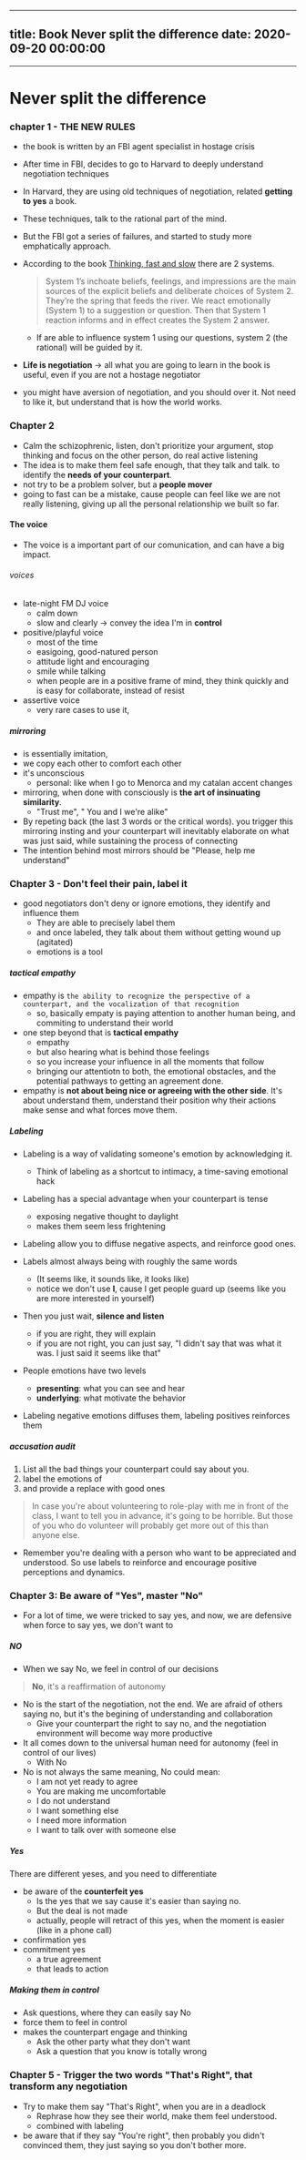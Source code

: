 
---
title: Book Never split the difference
date: 2020-09-20 00:00:00
---
---
# Never split the difference
### chapter 1 - THE NEW RULES

- the book is written by an FBI agent specialist in hostage crisis
- After time in FBI, decides to go to Harvard to deeply understand negotiation techniques
- In Harvard, they are using old techniques of negotiation, related **getting to yes** a book.
- These techniques, talk to the rational part of the mind.
- But the FBI got a series of failures, and started to study more emphatically approach.

- According to the book [Thinking,  fast and slow](../thinking-fast-and-slow) there are 2 systems.
  > System 1’s inchoate beliefs, feelings, and impressions are the main sources of the explicit beliefs and deliberate choices of System 2. They’re the spring that feeds the river. We react emotionally (System 1) to a suggestion or question. 
  > Then that System 1 reaction informs and in effect creates the System 2 answer.
  - If are able to influence system 1 using our questions, system 2 (the rational) will be guided by it. 


- **Life is negotiation** -> all what you are going to learn in the book is useful, even if you are not a hostage negotiator


- you might have aversion of negotiation, and you should over it. Not need to like it, but understand that is how the world works.


### Chapter 2

- Calm the schizophrenic, listen, don't prioritize your argument, stop thinking and focus on the other person, do real active listening
- The idea is to make them feel safe enough, that they talk and talk. to identify the **needs of your counterpart**.
- not try to be a problem solver, but a **people mover**
- going to fast can be a mistake, cause people can feel like we are not really listening, giving up all the personal relationship we built so far.

#### The voice
- The voice is a important part of our comunication, and can have a big impact.


###### voices
- late-night FM DJ voice
	- calm down
	- slow and clearly -> convey the idea I'm in **control**
- positive/playful voice
	- most of the time
	- easigoing, good-natured person
	- attitude light and encouraging
	- smile while talking
	- when people are in a positive frame of mind, they think quickly and is easy for collaborate, instead of resist
- assertive voice
	- very rare cases to use it,
	

##### mirroring
- is essentially imitation, 
- we copy each other to comfort each other
- it's unconscious
	- personal: like when I go to Menorca and my catalan accent changes
- mirroring, when done with consciously is **the art of insinuating similarity**.
	- "Trust me", " You and I we're alike"
- By repeting back (the last 3 words or the critical words). you trigger this mirroring insting and your counterpart will inevitably elaborate on what was just said, while sustaining the process of connecting
- The intention behind most mirrors should be "Please, help me understand"

### Chapter 3 - Don't feel their pain, label it

- good negotiators don't deny or ignore emotions, they identify and influence them
	- They are able to precisely label them
	- and once labeled, they talk about them without getting wound up (agitated)
	- emotions is a tool

##### tactical empathy
- empathy is `the ability to recognize the perspective of a counterpart, and the vocalization of that recognition`
	- so, basically empaty is paying attention to another human being, and commiting to understand their world
- one step beyond that is **tactical empathy**
	- empathy
	- but also hearing what is behind those feelings
	- so you increase your influence in all the moments that follow
	- bringing our attentiotn to both, the emotional obstacles, and the potential pathways to getting an agreement done.
- empathy is **not about being nice or agreeing with the other side**. It's about understand them, understand their position why their actions make sense and what forces move them.

##### Labeling

- Labeling is a way of validating someone's emotion by acknowledging it.
	- Think of labeling as a shortcut to intimacy, a time-saving emotional hack
- Labeling has a special advantage when your counterpart is tense
	- exposing negative thought to daylight
	- makes them seem less frightening
- Labeling allow you to diffuse negative aspects, and reinforce good ones.

- Labels almost always being with roughly the same words
	- (It seems like, it sounds like, it looks like)
	- notice we don't use **I**, cause I get people guard up (seems like you are more interested in yourself)
- Then you just wait, **silence and listen**
	- if you are right, they will explain
	- if you are not right, you can just say, "I didn't say that was what it was. I just said it seems like that"

- People emotions have two levels
	- **presenting**: what you can see and hear
	- **underlying**: what motivate the behavior
- Labeling negative emotions diffuses them, labeling positives reinforces them

##### accusation audit

1. List all the bad things your counterpart could say about you.
2. label the emotions of
3. and provide a replace with good ones

> In case you're about volunteering to role-play with me in front of the class, I want to tell you in advance, it's going to be horrible. But those of you who do volunteer will probably get more out of this than anyone else.

- Remember you're dealing with a person who want to be appreciated and understood. So use labels to reinforce and encourage positive perceptions and dynamics.


### Chapter 3: Be aware of "Yes", master "No"

- For a lot of time, we were tricked to say yes, and now, we are defensive when force to say yes, we don't want to

##### NO
- When we say No, we feel in control of our decisions
> **No**, it's a reaffirmation of autonomy
- No is the start of the negotiation, not the end. We are afraid of others saying no, but it's the begining of understanding and collaboration
	- Give your counterpart the right to say no, and the negotiation environment will become way more productive
- It all comes down to the universal human need for autonomy (feel in control of our lives)
	- With No
- No is not always the same meaning, No could mean:
	- I am not yet ready to agree
	- You are making me uncomfortable
	- I do not understand
	- I want something else
	- I need more information
	- I want to talk over with someone else


##### Yes
There are different yeses, and you need to differentiate

- be aware of the **counterfeit yes**
	- Is the yes that we say cause it's easier than saying no.
	- But the deal is not made
	- actually, people will retract of this yes, when the moment is easier (like in a phone call)
- confirmation yes
- commitment yes
	- a true agreement 
	- that leads to action


##### Making them in control

- Ask questions, where they can easily say No
- force them to feel in control
- makes the counterpart engage and thinking
	- Ask the other party what they don't want
	- Ask a question that you know is totally wrong

### Chapter 5 - Trigger the two words "That's Right", that transform any negotiation

- Try to make them say "That's Right", when you are in a deadlock
	- Rephrase how they see their world, make them feel understood.
	- combined with labeling
- be aware that if they say "You're right", then probably you didn't convinced them, they just saying so you don't bother more.


